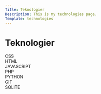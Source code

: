 ```yaml
---
Title: Teknologier
Description: This is my technologies page.
Template: technologies
---
```


Teknologier
==========================

<div class="box c-three">
CSS
</div>

<div class="box c-two">
HTML
</div>

<div class="box c-one">
JAVASCRIPT
</div>

<div class="box c-two">
PHP
</div>

<div class="box c-one">
PYTHON
</div>

<div class="box c-two">
GIT
</div>

<div class="box c-one">
SQLITE
</div>